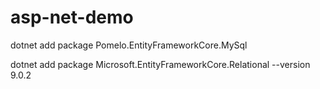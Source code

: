 # asp-net-demo

dotnet add package Pomelo.EntityFrameworkCore.MySql


dotnet add package Microsoft.EntityFrameworkCore.Relational --version 9.0.2
